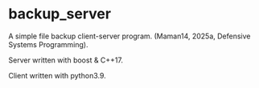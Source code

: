 # backup_server

A simple file backup client-server program. (Maman14, 2025a, Defensive Systems Programming).

Server written with boost & C++17.

Client written with python3.9.
